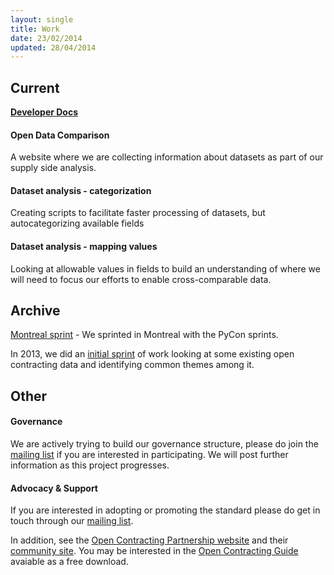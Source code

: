 ```yaml
---
layout: single
title: Work
date: 23/02/2014
updated: 28/04/2014
---
```

## Current

**[Developer Docs](/pages/docs/)**

#### Open Data Comparison
A website where we are collecting information about datasets as part of our supply side analysis.

#### Dataset analysis - categorization
Creating scripts to facilitate faster processing of datasets, but autocategorizing available fields

#### Dataset analysis - mapping values
Looking at allowable values in fields to build an understanding of where we will need to focus our efforts to enable cross-comparable data.

## Archive

[Montreal sprint](/pages/notes/workshops/2014-04-Montreal) - We sprinted in Montreal with the PyCon sprints.

In 2013, we did an [initial sprint](/pages/notes/firstsprint.html) of work looking at some existing open contracting 
data and identifying common themes among it.

## Other

#### Governance
We are actively trying to build our governance structure, please do join the [mailing list](/pages/community.html) if you
are interested in participating. We will post further information as this project progresses.

#### Advocacy & Support
If you are interested in adopting or promoting the standard please do get in touch through 
our [mailing list](/pages/community.html).

In addition, see the [Open Contracting Partnership website](http://www.open-contracting.org/home-v1) and
their [community site](http://pro-act.org/). You may be interested in the [Open Contracting Guide](http://www.open-contracting.org/open_contracting_guide)
avaiable as a free download.
